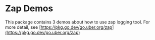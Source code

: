 # Zap Demos

This package contains 3 demos about how to use zap logging tool. For more detail, see [https://pkg.go.dev/go.uber.org/zap](https://pkg.go.dev/go.uber.org/zap)